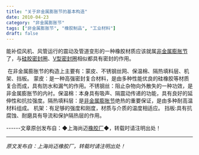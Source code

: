 ```yaml
---
title: "关于非金属膨胀节的基本构造"
date: 2010-04-23
category: "非金属膨胀节"
tags: ["非金属膨胀节", "橡胶制品", "工业材料"]
draft: false
---
```


能补偿风机、风管运行的震动及管道变形的一种橡胶材质应该就属[非金属膨胀节](http://www.smpolymer.com/feijinshupengzhangjie/)了，与[硅胶密封圈](http://www.smpolymer.com/)、[V型密封圈](http://www.smpolymer.com/)相似都具有密封的作用。

 在非金属膨胀节的构造上主要有：蒙皮、不锈钢丝网、保温棉、隔热填料层、机架、挡板。 蒙皮：是一种高强密封复合材料，是由多种性能优良的硅橡胶等材质复合而成，具有防水和漏气的作用。不锈钢丝：阻止杂物向外散失的一种功效，是非金属膨胀节的内衬。保温棉：本身具有吸声、隔震动传递的功能，具有良好的延伸性和抗拉强度。隔热填料层：是[非金属膨胀节](http://www.smpolymer.com/feijinshupengzhangjie/)绝热的重要保证，是由多种耐高温材料组成。 机架：有足够的强度和刚度，材质与介质的温度相适应。 挡板:具有抗腐蚀、耐磨具有导流和保护隔热层的作用。

------文章原创发布自：◆上海尚迈[橡胶厂](http://www.smpolymer.com/)◆，转载时请注明出处！

---

*原文发布自：上海尚迈橡胶厂，转载时请注明出处！*
